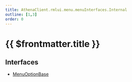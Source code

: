 ```yaml
---
title: AthenaClient.rmlui.menu.menuInterfaces.Internal
outline: [1,3]
order: 0
---
```


# {{ $frontmatter.title }}


## Interfaces

- [MenuOptionBase](../interfaces/client_rmlui_menu_menuInterfaces_Internal_MenuOptionBase.md)
